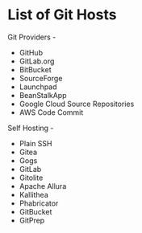 # List of Git Hosts
Git Providers -
* GitHub
* GitLab.org
* BitBucket
* SourceForge
* Launchpad
* BeanStalkApp
* Google Cloud Source Repositories
* AWS Code Commit

Self Hosting -
* Plain SSH
* Gitea
* Gogs
* GitLab
* Gitolite
* Apache Allura
* Kallithea
* Phabricator
* GitBucket
* GitPrep
